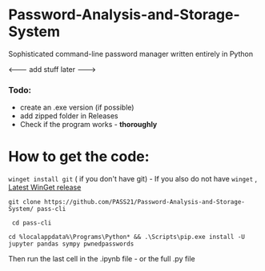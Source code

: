 # Password-Analysis-and-Storage-System
Sophisticated command-line password manager written entirely in Python

<--- add stuff later --->


### Todo:
- create an .exe version (if possible)
- add zipped folder in Releases
- Check if the program works - **thoroughly**



# How to get the code:

`winget install git` ( if you don't have git) - If you also do not have `winget` ,  [Latest WinGet release](https://github.com/microsoft/winget-cli/releases/download/v1.1.12653/Microsoft.DesktopAppInstaller_8wekyb3d8bbwe.msixbundle)

`git clone https://github.com/PASS21/Password-Analysis-and-Storage-System/ pass-cli`

` cd pass-cli`

` cd %localappdata%\Programs\Python* && .\Scripts\pip.exe install -U jupyter pandas sympy pwnedpasswords `

Then run the last cell in the .ipynb file - or the full .py file 

